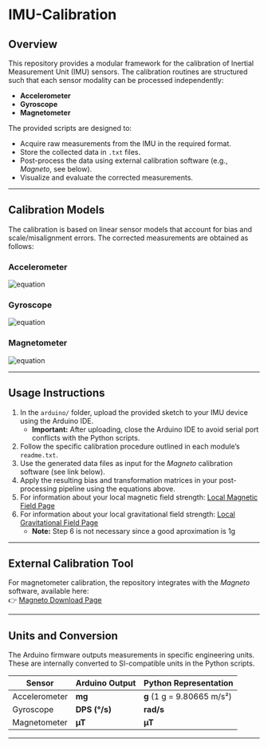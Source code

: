 # IMU-Calibration

## Overview
This repository provides a modular framework for the calibration of Inertial Measurement Unit (IMU) sensors. The calibration routines are structured such that each sensor modality can be processed independently:

- **Accelerometer**
- **Gyroscope**
- **Magnetometer**

The provided scripts are designed to:  
- Acquire raw measurements from the IMU in the required format.  
- Store the collected data in `.txt` files.  
- Post-process the data using external calibration software (e.g., *Magneto*, see below).  
- Visualize and evaluate the corrected measurements.  

---

## Calibration Models
The calibration is based on linear sensor models that account for bias and scale/misalignment errors. The corrected measurements are obtained as follows:

### Accelerometer
![equation](https://latex.codecogs.com/svg.image?%5Cmathbf%7Ba%7D_%7Bcal%7D=%5Cmathbf%7BA%7D_%7Bacc%7D%5E%7B-1%7D(%5Cmathbf%7Ba%7D_%7Braw%7D-%5Cmathbf%7Bb%7D_%7Bacc%7D))

### Gyroscope
![equation](https://latex.codecogs.com/svg.image?\boldsymbol{\omega}_{cal}=\boldsymbol{\omega}_{raw}-\mathbf{b}_{gyro})


### Magnetometer
![equation](https://latex.codecogs.com/svg.image?%5Cmathbf%7Bm%7D_%7Bcal%7D=%5Cmathbf%7BA%7D_%7Bmag%7D%5E%7B-1%7D(%5Cmathbf%7Bm%7D_%7Braw%7D-%5Cmathbf%7Bb%7D_%7Bmag%7D))


 

---

## Usage Instructions
1. In the `arduino/` folder, upload the provided sketch to your IMU device using the Arduino IDE.  
   - **Important:** After uploading, close the Arduino IDE to avoid serial port conflicts with the Python scripts.  
2. Follow the specific calibration procedure outlined in each module’s `readme.txt`.  
3. Use the generated data files as input for the *Magneto* calibration software (see link below).  
4. Apply the resulting bias and transformation matrices in your post-processing pipeline using the equations above.
5. For information about your local magnetic field strength: [Local Magnetic Field Page](https://www.ngdc.noaa.gov/geomag/calculators/magcalc.shtml#igrfwmm)
6. For information about your local gravitational field strength: [Local Gravitational Field Page](https://www.sensorsone.com/local-gravity-calculator/) 
   - **Note:** Step 6 is not necessary since a good aproximation is 1g
    
   

---

## External Calibration Tool
For magnetometer calibration, the repository integrates with the *Magneto* software, available here:  
👉 [Magneto Download Page](https://sailboatinstruments.blogspot.com/2011/09/improved-magnetometer-calibration-part.html)

---

## Units and Conversion
The Arduino firmware outputs measurements in specific engineering units. These are internally converted to SI-compatible units in the Python scripts.  

| Sensor        | Arduino Output | Python Representation        |
|---------------|----------------|-------------------------------|
| Accelerometer | **mg**         | **g** (1 g = 9.80665 m/s²)    |
| Gyroscope     | **DPS (°/s)**  | **rad/s**                     |
| Magnetometer  | **µT**         | **µT**                        |

---
